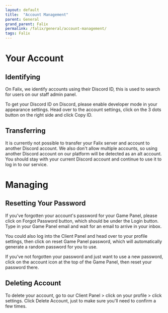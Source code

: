 ```yaml
---
layout: default
title:  "Account Management"
parent: General
grand_parent: Falix
permalink: /falix/general/account-management/
tags: Falix
---
```

# Your Account
## Identifying
On Falix, we identify accounts using their Discord ID, this is used to search for users on our staff admin panel.

To get your Discord ID on Discord, please enable developer mode in your appearance settings. Head over to the account settings, click on the 3 dots button on the right side and click Copy ID.

## Transferring
It is currently not possible to transfer your Falix server and account to another Discord account. We also don't allow multiple accounts, so using another Discord account on our platform will be detected as an alt account. You should stay with your current Discord account and continue to use it to log in to our service.

# Managing
## Resetting Your Password
If you've forgotten your account's password for your Game Panel, please click on Forgot Password button, which should be under the Login button. Type in your Game Panel email and wait for an email to arrive in your inbox.

You could also log into the Client Panel and head over to your profile settings, then click on reset Game Panel password, which will automatically generate a random password for you to use.

If you've not forgotten your password and just want to use a new password, click on the account icon at the top of the Game Panel, then reset your password there.

## Deleting Account
To delete your account, go to our Client Panel > click on your profile > click settings. Click Delete Account, just to make sure you'll need to confirm a few times.
